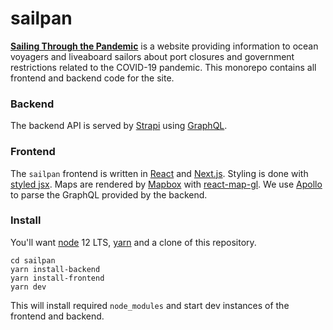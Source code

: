 # sailpan

[**Sailing Through the Pandemic**](https://sailpan.info) is a website providing information to ocean voyagers and liveaboard sailors about port closures and government restrictions related to the COVID-19 pandemic. This monorepo contains all frontend and backend code for the site.

### Backend

The backend API is served by [Strapi](https://strapi.io/) using [GraphQL](https://graphql.org/).

### Frontend

The `sailpan` frontend is written in [React](https://reactjs.org/) and [Next.js](https://reactjs.org). Styling is done with [styled jsx](https://github.com/zeit/styled-jsx). Maps are rendered by [Mapbox](https://mapbox.com) with [react-map-gl](https://github.com/visgl/react-map-gl). We use [Apollo](https://www.apollographql.com/) to parse the GraphQL provided by the backend.

### Install

You'll want [node](https://nodejs.org) 12 LTS, [yarn](https://yarnpkg.com/) and a clone of this repository.

```
cd sailpan
yarn install-backend
yarn install-frontend
yarn dev
```

This will install required `node_modules` and start dev instances of the frontend and backend.
